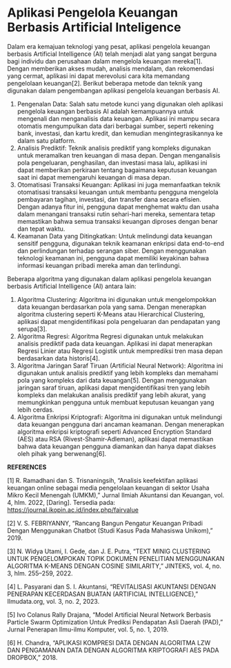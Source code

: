 # Aplikasi Pengelola Keuangan Berbasis Artificial Inteligence

Dalam era kemajuan teknologi yang pesat, aplikasi pengelola keuangan berbasis Artificial Intelligence (AI) telah menjadi alat yang sangat berguna bagi individu dan perusahaan dalam mengelola keuangan mereka[1]. Dengan memberikan akses mudah, analisis mendalam, dan rekomendasi yang cermat, aplikasi ini dapat merevolusi cara kita memandang pengelolaan keuangan[2]. Berikut beberapa metode dan teknik yang digunakan dalam pengembangan aplikasi pengelola keuangan berbasis AI.
1.	Pengenalan Data: Salah satu metode kunci yang digunakan oleh aplikasi pengelola keuangan berbasis AI adalah kemampuannya untuk mengenali dan menganalisis data keuangan. Aplikasi ini mampu secara otomatis mengumpulkan data dari berbagai sumber, seperti rekening bank, investasi, dan kartu kredit, dan kemudian mengintegrasikannya ke dalam satu platform.
2.	Analisis Prediktif: Teknik analisis prediktif yang kompleks digunakan untuk meramalkan tren keuangan di masa depan. Dengan menganalisis pola pengeluaran, penghasilan, dan investasi masa lalu, aplikasi ini dapat memberikan perkiraan tentang bagaimana keputusan keuangan saat ini dapat memengaruhi keuangan di masa depan. 
3.	Otomatisasi Transaksi Keuangan: Aplikasi ini juga memanfaatkan teknik otomatisasi transaksi keuangan untuk membantu pengguna mengelola pembayaran tagihan, investasi, dan transfer dana secara efisien. Dengan adanya fitur ini, pengguna dapat menghemat waktu dan usaha dalam menangani transaksi rutin sehari-hari mereka, sementara tetap memastikan bahwa semua transaksi keuangan diproses dengan benar dan tepat waktu.
4.	Keamanan Data yang Ditingkatkan: Untuk melindungi data keuangan sensitif pengguna, digunakan teknik keamanan enkripsi data end-to-end dan perlindungan terhadap serangan siber. Dengan menggunakan teknologi keamanan ini, pengguna dapat memiliki keyakinan bahwa informasi keuangan pribadi mereka aman dan terlindungi.

Beberapa algoritma yang digunakan dalam aplikasi pengelola keuangan berbasis Artificial Intelligence (AI) antara lain:
1.	Algoritma Clustering: Algoritma ini digunakan untuk mengelompokkan data keuangan berdasarkan pola yang sama. Dengan menerapkan algoritma clustering seperti K-Means atau Hierarchical Clustering, aplikasi dapat mengidentifikasi pola pengeluaran dan pendapatan yang serupa[3].
2.	Algoritma Regresi: Algoritma Regresi digunakan untuk melakukan analisis prediktif pada data keuangan. Aplikasi ini dapat menerapkan Regresi Linier atau Regresi Logistik untuk memprediksi tren masa depan berdasarkan data historis[4]. 
3.	Algoritma Jaringan Saraf Tiruan (Artificial Neural Network): Algoritma ini digunakan untuk analisis prediktif yang lebih kompleks dan memahami pola yang kompleks dari data keuangan[5]. Dengan menggunakan jaringan saraf tiruan, aplikasi dapat mengidentifikasi tren yang lebih kompleks dan melakukan analisis prediktif yang lebih akurat, yang memungkinkan pengguna untuk membuat keputusan keuangan yang lebih cerdas.
4.	Algoritma Enkripsi Kriptografi: Algoritma ini digunakan untuk melindungi data keuangan pengguna dari ancaman keamanan. Dengan menerapkan algoritma enkripsi kriptografi seperti Advanced Encryption Standard (AES) atau RSA (Rivest-Shamir-Adleman), aplikasi dapat memastikan bahwa data keuangan pengguna diamankan dan hanya dapat diakses oleh pihak yang berwenang[6].
 

**REFERENCES**

[1]	R. Ramadhani dan S. Trisnaningsih, “Analisis keefektifan aplikasi keuangan online sebagai media pengelolaan keuangan di sektor Usaha Mikro Kecil Menengah (UMKM),” Jurnal Ilmiah Akuntansi dan Keuangan, vol. 4, hlm. 2022, [Daring]. Tersedia pada: https://journal.ikopin.ac.id/index.php/fairvalue

[2]	V. S. FEBRIYANNY, “Rancang Bangun Pengatur Keuangan Pribadi Dengan Menggunakan Chatbot (Studi Kasus Pada Mahasiswa Unikom),” 2019.

[3]	N. Widya Utami, I. Gede, dan J. E. Putra, “TEXT MINIG CLUSTERING UNTUK PENGELOMPOKAN TOPIK DOKUMEN PENELITIAN MENGGUNAKAN ALGORITMA K-MEANS DENGAN COSINE SIMILARITY,” JINTEKS, vol. 4, no. 3, hlm. 255–259, 2022.

[4]	L. Pasyarani dan S. I. Akuntansi, “REVITALISASI AKUNTANSI DENGAN PENERAPAN KECERDASAN BUATAN (ARTIFICIAL INTELLIGENCE),” Ilmudata.org, vol. 3, no. 2, 2023.

[5]	Ivo Colanus Rally Drajana, “Model Artificial Neural Network Berbasis Particle Swarm Optimization Untuk Prediksi Pendapatan Asli Daerah (PAD),” Jurnal Penerapan Ilmu-ilmu Komputer, vol. 5, no. 1, 2019.

[6]	H. Chandra, “APLIKASI KOMPRESI DATA DENGAN ALGORITMA LZW DAN PENGAMANAN DATA DENGAN ALGORITMA KRIPTOGRAFI AES PADA DROPBOX,” 2018.
 
